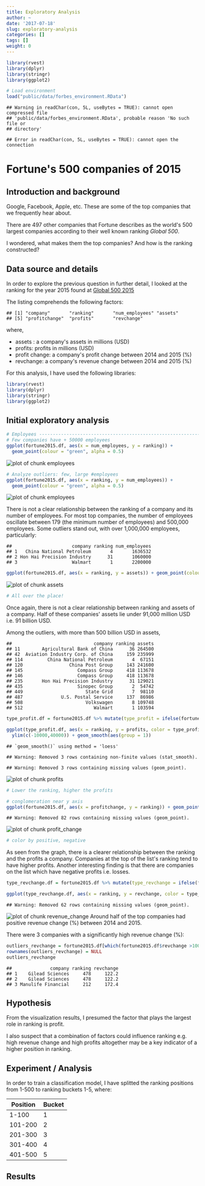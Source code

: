 ```yaml
---
title: Exploratory Analysis 
author: ~
date: '2017-07-18'
slug: exploratory-analysis
categories: []
tags: []
weight: 0
---
```




```r
library(rvest)
library(dplyr)
library(stringr)
library(ggplot2)

# Load environment
load("public/data/forbes_environment.RData")
```

```
## Warning in readChar(con, 5L, useBytes = TRUE): cannot open compressed file
## 'public/data/forbes_environment.RData', probable reason 'No such file or
## directory'
```

```
## Error in readChar(con, 5L, useBytes = TRUE): cannot open the connection
```



# Fortune's 500 companies of 2015

## Introduction and background

Google, Facebook, Apple, etc. These are some of the top companies that we frequently hear about. 

There are 497 other companies that Fortune describes as the world's 500 largest companies according to their well known ranking *Global 500*.

I wondered, what makes them the top companies? And how is the ranking constructed?




## Data source and details


In order to explore the previous question in further detail, I looked at the ranking for the year 2015 found at [Global 500 2015](http://fortune.com/global500/2015/)

The listing comprehends the following factors:


```
## [1] "company"       "ranking"       "num_employees" "assets"       
## [5] "profitchange"  "profits"       "revchange"
```


where,

- assets : a company's assets in millions (USD)
- profits: profits in millions (USD)
- profit change: a company's profit change between 2014 and 2015 (%)
- revchange:  a company's revenue change between 2014 and 2015 (%)

For this analysis, I have used the following libraries:


```r
library(rvest)
library(dplyr)
library(stringr)
library(ggplot2)
```

## Initial exploratory analysis 
<!--- Visualization --->



```r
# Employees --------------------------------------------------------------
# Few companies have + 50000 employees
ggplot(fortune2015.df, aes(x = num_employees, y = ranking)) + 
  geom_point(colour = "green", alpha = 0.5) 
```

![plot of chunk employees](figure/employees-1.png)

```r
# Analyze outliers: few, large #employees
ggplot(fortune2015.df, aes(x = ranking, y = num_employees)) + 
  geom_point(colour = "green", alpha = 0.5)
```

![plot of chunk employees](figure/employees-2.png)

There is not a clear relationship between the ranking of a company and its number of employees.
For most top companies, the number of employees oscillate between 179 (the minimum number of employees) and 500,000 employees. Some outliers stand out, with over 1,000,000 employees, particularly:


```
##                      company ranking num_employees
## 1   China National Petroleum       4       1636532
## 2 Hon Hai Precision Industry      31       1060000
## 3                    Walmart       1       2200000
```



```r
ggplot(fortune2015.df, aes(x = ranking, y = assets)) + geom_point(colour = "green", alpha = 0.5)
```

![plot of chunk assets](figure/assets-1.png)

```r
# All over the place!
```

Once again, there is not a clear relationship between ranking and assets of a company. Half of these companies' assets lie under 91,000 million USD i.e. 91 billion USD.

Among the outliers, with more than 500 billion USD in assets, 

```
##                              company ranking assets
## 11        Agricultural Bank of China      36 264500
## 42  Aviation Industry Corp. of China     159 235999
## 114         China National Petroleum       4  67151
## 120                 China Post Group     143 241600
## 145                    Compass Group     418 113678
## 146                    Compass Group     418 113678
## 235       Hon Hai Precision Industry      31 129021
## 435                    Sinopec Group       2  54742
## 449                       State Grid       7  98110
## 487              U.S. Postal Service     137  86986
## 508                       Volkswagen       8 109748
## 512                          Walmart       1 103594
```



```r
type_profit.df = fortune2015.df %>% mutate(type_profit = ifelse(fortune2015.df$profits > 0, "positive", "negative"))

ggplot(type_profit.df, aes(x = ranking, y = profits, color = type_profit)) + geom_point(alpha = 0.5)  + 
  ylim(c(-10000,40000)) + geom_smooth(aes(group = 1))
```

```
## `geom_smooth()` using method = 'loess'
```

```
## Warning: Removed 3 rows containing non-finite values (stat_smooth).
```

```
## Warning: Removed 3 rows containing missing values (geom_point).
```

![plot of chunk profits](figure/profits-1.png)

```r
# Lower the ranking, higher the profits
```



```r
# conglomeration near y axis
ggplot(fortune2015.df, aes(x = profitchange, y = ranking)) + geom_point(colour = "green", alpha = 0.5) + xlim(c(-500,500))
```

```
## Warning: Removed 82 rows containing missing values (geom_point).
```

![plot of chunk profit_change](figure/profit_change-1.png)

```r
# color by positive, negative
```

As seen from the graph, there is a clearer relationship between the ranking and the profits a company. Companies at the top of the list's ranking tend to have higher profits.
Another interesting finding is that there are companies on the list which have negative profits i.e. losses.



```r
type_revchange.df = fortune2015.df %>% mutate(type_revchange = ifelse(fortune2015.df$revchange > 0, "positive", "negative"))

ggplot(type_revchange.df, aes(x = ranking, y = revchange, color = type_revchange)) + geom_point(alpha = 0.5) 
```

```
## Warning: Removed 62 rows containing missing values (geom_point).
```

![plot of chunk revenue_change](figure/revenue_change-1.png)
Around half of the top companies had positive revenue change (%) between 2014 and 2015.

There were 3 companies with a significantly high revenue change (%):


```r
outliers_revchange = fortune2015.df[which(fortune2015.df$revchange >100),] %>% select(company, ranking, revchange)
rownames(outliers_revchange) = NULL
outliers_revchange
```

```
##              company ranking revchange
## 1    Gilead Sciences     478     122.2
## 2    Gilead Sciences     478     122.2
## 3 Manulife Financial     212     172.4
```

## Hypothesis

From the visualization results, I presumed the factor that plays the largest role in ranking is profit. 

I also suspect that a combination of factors could influence ranking e.g. high revenue change and high profits altogether may be a key indicator of a higher position in ranking.


## Experiment / Analysis

In order to train a classification model, I have splitted the ranking positions from 1-500 to ranking buckets 1-5, where:

| Position | Bucket |
|----------|--------|
| 1-100    | 1      |
| 101-200  | 2      |
| 201-300  | 3      |
| 301-400  | 4      |
| 401-500  | 5      |



## Results


